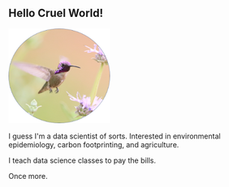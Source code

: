## Hello Cruel World!

<img src="birdie.png" alt="Monty Python!" style="width:200px;"/>

I guess I'm a data scientist of sorts. Interested in environmental epidemiology, carbon footprinting, and agriculture.

I teach data science classes to pay the bills.

Once more.
